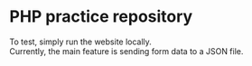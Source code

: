 # PHP practice repository

To test, simply run the website locally.
\
Currently, the main feature is sending form data to a JSON file.
